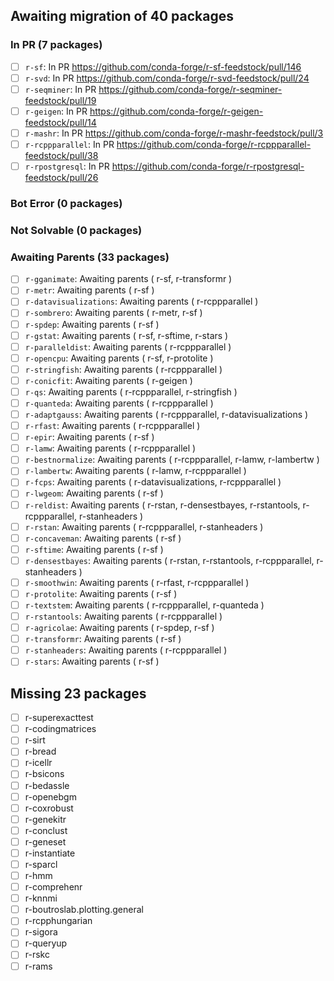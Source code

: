 ## Awaiting migration of 40 packages ##
### In PR (7 packages) ###
- [ ] `r-sf`: In PR https://github.com/conda-forge/r-sf-feedstock/pull/146
- [ ] `r-svd`: In PR https://github.com/conda-forge/r-svd-feedstock/pull/24
- [ ] `r-seqminer`: In PR https://github.com/conda-forge/r-seqminer-feedstock/pull/19
- [ ] `r-geigen`: In PR https://github.com/conda-forge/r-geigen-feedstock/pull/14
- [ ] `r-mashr`: In PR https://github.com/conda-forge/r-mashr-feedstock/pull/3
- [ ] `r-rcppparallel`: In PR https://github.com/conda-forge/r-rcppparallel-feedstock/pull/38
- [ ] `r-rpostgresql`: In PR https://github.com/conda-forge/r-rpostgresql-feedstock/pull/26
### Bot Error (0 packages) ###
### Not Solvable (0 packages) ###
### Awaiting Parents (33 packages) ###
- [ ] `r-gganimate`: Awaiting parents ( r-sf, r-transformr )
- [ ] `r-metr`: Awaiting parents ( r-sf )
- [ ] `r-datavisualizations`: Awaiting parents ( r-rcppparallel )
- [ ] `r-sombrero`: Awaiting parents ( r-metr, r-sf )
- [ ] `r-spdep`: Awaiting parents ( r-sf )
- [ ] `r-gstat`: Awaiting parents ( r-sf, r-sftime, r-stars )
- [ ] `r-paralleldist`: Awaiting parents ( r-rcppparallel )
- [ ] `r-opencpu`: Awaiting parents ( r-sf, r-protolite )
- [ ] `r-stringfish`: Awaiting parents ( r-rcppparallel )
- [ ] `r-conicfit`: Awaiting parents ( r-geigen )
- [ ] `r-qs`: Awaiting parents ( r-rcppparallel, r-stringfish )
- [ ] `r-quanteda`: Awaiting parents ( r-rcppparallel )
- [ ] `r-adaptgauss`: Awaiting parents ( r-rcppparallel, r-datavisualizations )
- [ ] `r-rfast`: Awaiting parents ( r-rcppparallel )
- [ ] `r-epir`: Awaiting parents ( r-sf )
- [ ] `r-lamw`: Awaiting parents ( r-rcppparallel )
- [ ] `r-bestnormalize`: Awaiting parents ( r-rcppparallel, r-lamw, r-lambertw )
- [ ] `r-lambertw`: Awaiting parents ( r-lamw, r-rcppparallel )
- [ ] `r-fcps`: Awaiting parents ( r-datavisualizations, r-rcppparallel )
- [ ] `r-lwgeom`: Awaiting parents ( r-sf )
- [ ] `r-reldist`: Awaiting parents ( r-rstan, r-densestbayes, r-rstantools, r-rcppparallel, r-stanheaders )
- [ ] `r-rstan`: Awaiting parents ( r-rcppparallel, r-stanheaders )
- [ ] `r-concaveman`: Awaiting parents ( r-sf )
- [ ] `r-sftime`: Awaiting parents ( r-sf )
- [ ] `r-densestbayes`: Awaiting parents ( r-rstan, r-rstantools, r-rcppparallel, r-stanheaders )
- [ ] `r-smoothwin`: Awaiting parents ( r-rfast, r-rcppparallel )
- [ ] `r-protolite`: Awaiting parents ( r-sf )
- [ ] `r-textstem`: Awaiting parents ( r-rcppparallel, r-quanteda )
- [ ] `r-rstantools`: Awaiting parents ( r-rcppparallel )
- [ ] `r-agricolae`: Awaiting parents ( r-spdep, r-sf )
- [ ] `r-transformr`: Awaiting parents ( r-sf )
- [ ] `r-stanheaders`: Awaiting parents ( r-rcppparallel )
- [ ] `r-stars`: Awaiting parents ( r-sf )
## Missing 23 packages ##
- [ ] r-superexacttest
- [ ] r-codingmatrices
- [ ] r-sirt
- [ ] r-bread
- [ ] r-icellr
- [ ] r-bsicons
- [ ] r-bedassle
- [ ] r-openebgm
- [ ] r-coxrobust
- [ ] r-genekitr
- [ ] r-conclust
- [ ] r-geneset
- [ ] r-instantiate
- [ ] r-sparcl
- [ ] r-hmm
- [ ] r-comprehenr
- [ ] r-knnmi
- [ ] r-boutroslab.plotting.general
- [ ] r-rcpphungarian
- [ ] r-sigora
- [ ] r-queryup
- [ ] r-rskc
- [ ] r-rams
